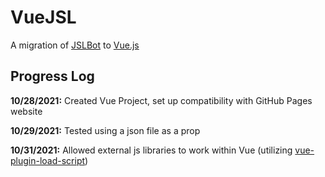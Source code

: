 # VueJSL

A migration of [JSLBot](https://github.com/MattWeinberg24/JSLbot) to [Vue.js](https://github.com/vuejs/vue)

## Progress Log

**10/28/2021:** Created Vue Project, set up compatibility with GitHub Pages website

**10/29/2021:** Tested using a json file as a prop

**10/31/2021:** Allowed external js libraries to work within Vue (utilizing [vue-plugin-load-script](https://github.com/tserkov/vue-plugin-load-script/tree/vue3))
